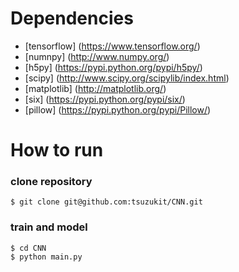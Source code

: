 # Dependencies

- [tensorflow] (https://www.tensorflow.org/)
- [numnpy] (http://www.numpy.org/)
- [h5py] (https://pypi.python.org/pypi/h5py/)
- [scipy] (http://www.scipy.org/scipylib/index.html)
- [matplotlib] (http://matplotlib.org/)
- [six] (https://pypi.python.org/pypi/six/)
- [pillow] (https://pypi.python.org/pypi/Pillow/)

# How to run

### clone repository

```
$ git clone git@github.com:tsuzukit/CNN.git
```

### train and model

```
$ cd CNN
$ python main.py
```

